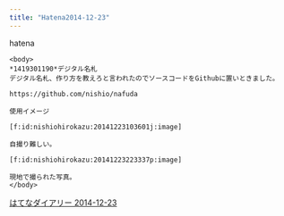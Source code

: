 ```yaml
---
title: "Hatena2014-12-23"
---
```


hatena

```
<body>
*1419301190*デジタル名札
デジタル名札、作り方を教えろと言われたのでソースコードをGithubに置いときました。

https://github.com/nishio/nafuda

使用イメージ

[f:id:nishiohirokazu:20141223103601j:image]

自撮り難しい。

[f:id:nishiohirokazu:20141223223337p:image]

現地で撮られた写真。
</body>
```


[はてなダイアリー 2014-12-23](https://nishiohirokazu.hatenadiary.org/archive/2014/12/23)